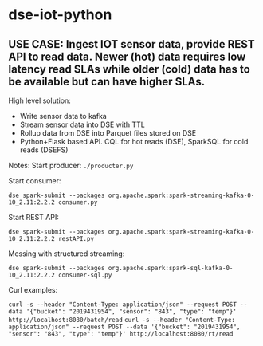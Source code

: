 # dse-iot-python
## USE CASE: Ingest IOT sensor data, provide REST API to read data. Newer (hot) data requires low latency read SLAs while older (cold) data has to be available but can have higher SLAs.

High level solution:
* Write sensor data to kafka
* Stream sensor data into DSE with TTL
* Rollup data from DSE into Parquet files stored on DSE
* Python+Flask based API. CQL for hot reads (DSE), SparkSQL for cold reads (DSEFS)


Notes:
Start producer:
`./producter.py`

Start consumer:

`dse spark-submit --packages org.apache.spark:spark-streaming-kafka-0-10_2.11:2.2.2 consumer.py`

Start REST API:

`dse spark-submit --packages org.apache.spark:spark-streaming-kafka-0-10_2.11:2.2.2 restAPI.py`

Messing with structured streaming:

`dse spark-submit --packages org.apache.spark:spark-sql-kafka-0-10_2.11:2.2.2 consumer-sql.py`

Curl examples:

`curl -s --header "Content-Type: application/json" --request POST --data '{"bucket": "2019431954", "sensor": "843", "type": "temp"}' http://localhost:8080/batch/read`
`curl -s --header "Content-Type: application/json" --request POST --data '{"bucket": "2019431954", "sensor": "843", "type": "temp"}' http://localhost:8080/rt/read`
